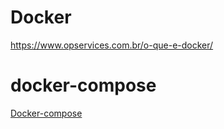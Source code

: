 # Docker

https://www.opservices.com.br/o-que-e-docker/


# docker-compose

[Docker-compose](/docker/docker-compose/)
